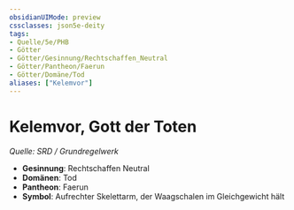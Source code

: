 ```yaml
---
obsidianUIMode: preview
cssclasses: json5e-deity
tags:
- Quelle/5e/PHB
- Götter
- Götter/Gesinnung/Rechtschaffen_Neutral
- Götter/Pantheon/Faerun
- Götter/Domäne/Tod
aliases: ["Kelemvor"]
---
```

# Kelemvor, Gott der Toten
*Quelle: SRD / Grundregelwerk* 

- **Gesinnung**: Rechtschaffen Neutral
- **Domänen**: Tod
- **Pantheon**: Faerun
- **Symbol**: Aufrechter Skelettarm, der Waagschalen im Gleichgewicht hält